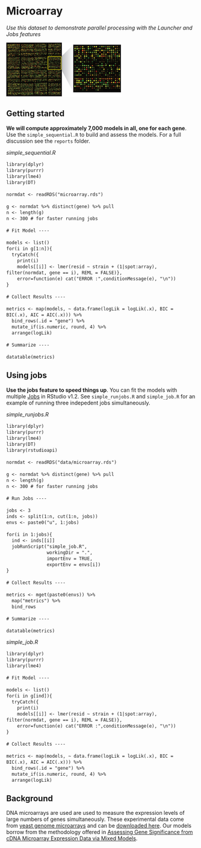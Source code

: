 # Microarray

*Use this dataset to demonstrate parallel processing with the Launcher and Jobs features*

![](data/microarray.png)


## Getting started

**We will compute approximately 7,000 models in all, one for each gene**. Use the `simple_sequential.R` to build and assess the models. For a full discussion see the `reports` folder.

*simple_sequential.R*

```{r}
library(dplyr)
library(purrr)
library(lme4)
library(DT)

normdat <- readRDS("microarray.rds")

g <- normdat %>% distinct(gene) %>% pull
n <- length(g)
n <- 300 # for faster running jobs

# Fit Model ----

models <- list()
for(i in g[1:n]){
  tryCatch({
    print(i)
    models[[i]] <- lmer(resid ~ strain + (1|spot:array), filter(normdat, gene == i), REML = FALSE)},
    error=function(e) cat("ERROR :",conditionMessage(e), "\n"))
}

# Collect Results ----

metrics <- map(models, ~ data.frame(logLik = logLik(.x), BIC = BIC(.x), AIC = AIC(.x))) %>%
  bind_rows(.id = "gene") %>%
  mutate_if(is.numeric, round, 4) %>%
  arrange(logLik)

# Summarize ----

datatable(metrics)
```

## Using jobs

**Use the jobs feature to speed things up**. You can fit the models with multiple [Jobs](https://blog.rstudio.com/2019/03/14/rstudio-1-2-jobs/) in RStudio v1.2. See `simple_runjobs.R` and `simple_job.R` for an example of running three indepedent jobs simultaneously.

*simple_runjobs.R*

```{r}
library(dplyr)
library(purrr)
library(lme4)
library(DT)
library(rstudioapi)

normdat <- readRDS("data/microarray.rds")

g <- normdat %>% distinct(gene) %>% pull
n <- length(g)
n <- 300 # for faster running jobs

# Run Jobs ----

jobs <- 3
inds <- split(1:n, cut(1:n, jobs))
envs <- paste0("u", 1:jobs)

for(i in 1:jobs){
  ind <- inds[[i]]
  jobRunScript("simple_job.R", 
               workingDir = ".", 
               importEnv = TRUE, 
               exportEnv = envs[i])
}

# Collect Results ----

metrics <- mget(paste0(envs)) %>%
  map("metrics") %>%
  bind_rows

# Summarize ----

datatable(metrics)
```

*simple_job.R*

```{r}
library(dplyr)
library(purrr)
library(lme4)

# Fit Model ----

models <- list()
for(i in g[ind]){
  tryCatch({
    print(i)
    models[[i]] <- lmer(resid ~ strain + (1|spot:array), filter(normdat, gene == i), REML = FALSE)},
    error=function(e) cat("ERROR :",conditionMessage(e), "\n"))
}

# Collect Results ----

metrics <- map(models, ~ data.frame(logLik = logLik(.x), BIC = BIC(.x), AIC = AIC(.x))) %>%
  bind_rows(.id = "gene") %>%
  mutate_if(is.numeric, round, 4) %>%
  arrange(logLik)
```

## Background

DNA microarrays are used are used to measure the expression levels of large numbers of genes simultaneously. These experimental data come from [yeast genome microarrays](https://www.pnas.org/content/pnas/97/7/3364.full.pdf) and can be [downloaded here](http://genome-www.stanford.edu/swisnf/). Our models borrow from the methodology offered in [Assessing Gene Significance from cDNA Microarray Expression Data via Mixed Models](https://pdfs.semanticscholar.org/608a/4dc9f2464942030cb860a84ddcb215691188.pdf?_ga=2.38984291.1957266298.1552698540-1237907384.1552698540).

